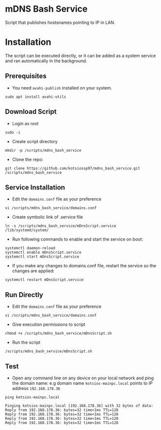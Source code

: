 # mDNS Bash Service
 Script that publishes hostsnames pointing to IP in LAN.

# Installation
 The script can be executed directly, or it can be added as a system service 
 and ran automatically in the background.
 ## Prerequisites
 - You need `avahi-publish` installed on your system.
 ```
 sudo apt install avahi-utils
 ```
 
 ## Download Script
 - Login as root
 ```
 sudo -i
 ```
 - Create script directory
 ```
 mkdir -p /scripts/mdns_bash_service
 ```
 - Clone the repo:
 ```
 git clone https://github.com/kotsiossp97/mdns_bash_service.git /scripts/mdns_bash_service
 ```
 ## Service Installation
 - Edit the `domains.conf` file as your preference
 ```
 vi /scripts/mdns_bash_service/domains.conf
 ```
 - Create symbolic link of .service file
 ```
 ln -s /scripts/mdns_bash_service/mDnsScript.service /lib/systemd/system/
 ```
 - Run following commands to enable and start the service on boot:
 ```
 systemctl daemon-reload 
 systemctl enable mDnsScript.service
 systemctl start mDnsScript.service
 ```
 - If you make any changes to domains.conf file, restart the service so the changes are applied:
 ```
 systemctl restart mDnsScript.service
 ```
 ## Run Directly
 - Edit the `domains.conf` file as your preference
 ```
 vi /scripts/mdns_bash_service/domains.conf
 ```
 - Give execution permissions to script
 ```
 chmod +x /scripts/mdns_bash_service/mDnsScript.sh
 ```
 - Run the script 
 ```
 /scripts/mdns_bash_service/mDnsScript.sh
 ```
 
 ## Test
 - Open any command line on any device on your local network and ping the domain name:
 e.g domain name `kotsios-mainpc.local` points to IP address `192.168.178.36`
 ```
 ping kotsios-mainpc.local
 ```
 ```
 Pinging kotsios-mainpc.local [192.168.178.36] with 32 bytes of data:
 Reply from 192.168.178.36: bytes=32 time<1ms TTL=128
 Reply from 192.168.178.36: bytes=32 time<1ms TTL=128
 Reply from 192.168.178.36: bytes=32 time<1ms TTL=128
 Reply from 192.168.178.36: bytes=32 time<1ms TTL=128
 ```
